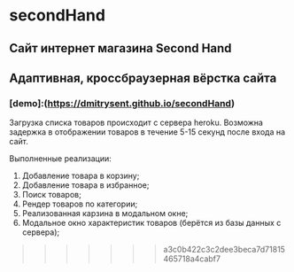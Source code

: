 # secondHand

## Сайт интернет магазина Second Hand
## Адаптивная, кроссбраузерная вёрстка сайта

###  [demo]:(https://dmitrysent.github.io/secondHand)

Загрузка списка товаров происходит с сервера heroku.
Возможна задержка в отображении товаров в течение 5-15 секунд после входа на сайт.

Выполненные реализации:
1. Добавление товара в корзину;
2. Добавление товара в избранное;
3. Поиск товаров;
4. Рендер товаров по категории;
5. Реализованная карзина в модальном окне;
6. Модальное окно характеристик товаров (берётся из базы данных с сервера);

>>>>>>> a3c0b422c3c2dee3beca7d71815465718a4cabf7
